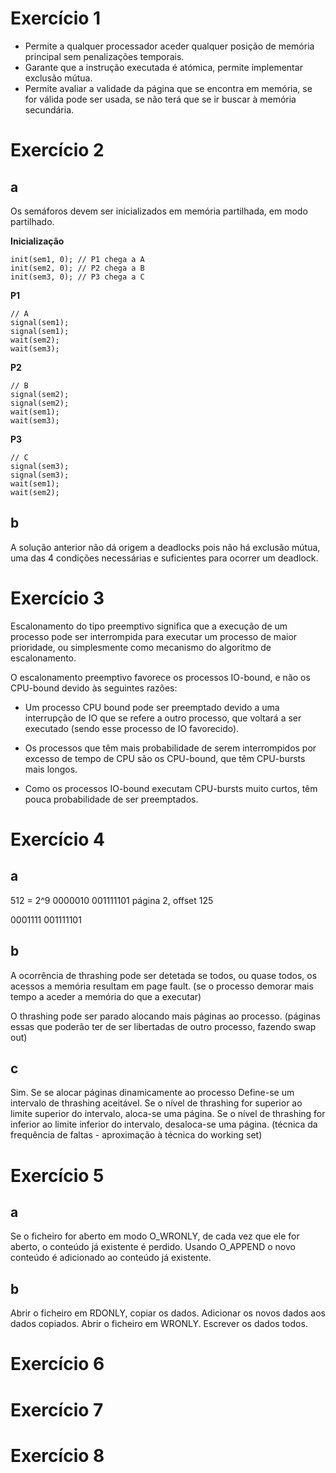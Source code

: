 
# Exercício 1

- Permite a qualquer processador aceder qualquer posição de memória principal sem penalizações temporais.
- Garante que a instrução executada é atómica, permite implementar exclusão mútua.
- Permite avaliar a validade da página que se encontra em memória, se for válida pode ser usada, se não terá que se ir buscar à memória secundária.

# Exercício 2

## a

Os semáforos devem ser inicializados em memória partilhada, em modo partilhado.

**Inicialização**
```
init(sem1, 0); // P1 chega a A
init(sem2, 0); // P2 chega a B
init(sem3, 0); // P3 chega a C
```

**P1**
```
// A
signal(sem1);
signal(sem1);
wait(sem2);
wait(sem3);
```

**P2**
```
// B
signal(sem2);
signal(sem2);
wait(sem1);
wait(sem3);
```

**P3**
```
// C
signal(sem3);
signal(sem3);
wait(sem1);
wait(sem2);
```

## b

A solução anterior não dá origem a deadlocks pois não há exclusão mútua, uma das 4 condições necessárias e suficientes para ocorrer um deadlock.


# Exercício 3

Escalonamento do tipo preemptivo significa que a execução de um processo pode ser interrompida para executar um processo de maior prioridade, ou simplesmente como mecanismo do algoritmo de escalonamento.

O escalonamento preemptivo favorece os processos IO-bound, e não os CPU-bound devido às seguintes razões:

- Um processo CPU bound pode ser preemptado devido a uma interrupção de IO que se refere a outro processo, que voltará a ser executado (sendo esse processo de IO favorecido).

- Os processos que têm mais probabilidade de serem interrompidos por excesso de tempo de CPU são os CPU-bound, que têm CPU-bursts mais longos.

- Como os processos IO-bound executam CPU-bursts muito curtos, têm pouca probabilidade de ser preemptados.


# Exercício 4

## a

512 = 2^9
0000010 001111101
página 2, offset 125

0001111 001111101

## b

A ocorrência de thrashing pode ser detetada se todos, ou quase todos, os acessos a memória resultam em page fault. (se o processo demorar mais tempo a aceder a memória do que a executar)

O thrashing pode ser parado alocando mais páginas ao processo. (páginas essas que poderão ter de ser libertadas de outro processo, fazendo swap out)

## c

Sim. Se se alocar páginas dinamicamente ao processo
Define-se um intervalo de thrashing aceitável. Se o nível de thrashing for superior ao limite superior do intervalo, aloca-se uma página. Se o nível de thrashing for inferior ao limite inferior do intervalo, desaloca-se uma página. (técnica da frequência de faltas - aproximação à técnica do working set)


# Exercício 5

## a

Se o ficheiro for aberto em modo O_WRONLY, de cada vez que ele for aberto, o conteúdo já existente é perdido. Usando O_APPEND o novo conteúdo é adicionado ao conteúdo já existente.

## b

Abrir o ficheiro em RDONLY, copiar os dados. Adicionar os novos dados aos dados copiados. Abrir o ficheiro em WRONLY. Escrever os dados todos.


# Exercício 6

# Exercício 7

# Exercício 8



